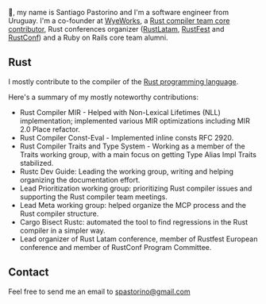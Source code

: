 :wave:, my name is Santiago Pastorino and I'm a software engineer from Uruguay. I'm a co-founder at [WyeWorks](https://wyeworks.com), a [Rust compiler team core contributor](https://www.rust-lang.org/governance/teams/compiler), Rust conferences organizer ([RustLatam](https://www.rustlatam.org/), [RustFest](https://rustfest.global/) and [RustConf](https://rustconf.com/)) and a Ruby on Rails core team alumni.

## Rust

I mostly contribute to the compiler of the [Rust programming language](https://www.rust-lang.org/).

Here's a summary of my mostly noteworthy contributions:

- Rust Compiler MIR - Helped with Non-Lexical Lifetimes (NLL) implementation; implemented various MIR optimizations including MIR 2.0 Place refactor.
- Rust Compiler Const-Eval - Implemented inline consts RFC 2920.
- Rust Compiler Traits and Type System - Working as a member of the Traits working group, with a main focus on getting Type Alias Impl Traits stabilized.
- Rustc Dev Guide: Leading the working group, writing and helping organizing the documentation effort.
- Lead Prioritization working group: prioritizing Rust compiler issues and supporting the Rust compiler team meetings.
- Lead Meta working group: helped organize the MCP process and the Rust compiler structure.
- Cargo Bisect Rustc: automated the tool to find regressions in the Rust compiler in a simpler way.
- Lead organizer of Rust Latam conference, member of Rustfest European conference and member of RustConf Program Committee.

## Contact

Feel free to send me an email to [spastorino@gmail.com](mailto:spastorino@gmail.com)
